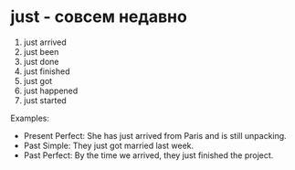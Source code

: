 # just - совсем недавно
 

1. just arrived
2. just been
3. just done
4. just finished
5. just got
6. just happened
7. just started

Examples:

- Present Perfect: She has just arrived from Paris and is still unpacking.
- Past Simple: They just got married last week.
- Past Perfect: By the time we arrived, they just finished the project. 
